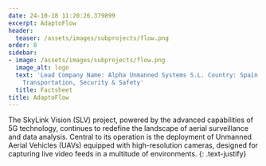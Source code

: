 ```yaml
---
date: 24-10-18 11:20:26.379899
excerpt: AdaptoFlow
header:
  teaser: /assets/images/subprojects/flow.png
order: 8
sidebar:
- image: /assets/images/subprojects/flow.png
  image_alt: logo
  text: 'Lead Company Name: Alpha Unmanned Systems S.L. Country: Spain Topic: Infrastructure,
    Transportation, Security & Safety'
  title: Factsheet
title: AdaptoFlow
---
```

The SkyLink Vision (SLV) project, powered by the advanced capabilities of 5G technology, continues to redefine the landscape of aerial surveillance and data analysis. Central to its operation is the deployment of Unmanned Aerial Vehicles (UAVs) equipped with high-resolution cameras, designed for capturing live video feeds in a multitude of environments.
{: .text-justify}

